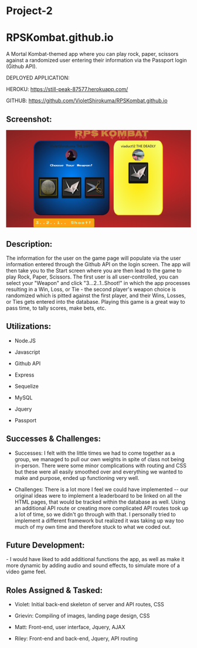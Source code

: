 # Project-2

# RPSKombat.github.io
A Mortal Kombat-themed app where you can play rock, paper, scissors against a randomized user entering their information via the Passport login (Github API).  

DEPLOYED APPLICATION: 

HEROKU: https://still-peak-87577.herokuapp.com/

GITHUB: https://github.com/VioletShirokuma/RPSKombat.github.io



<h2>Screenshot:</h2>

![GitHub Logo](/Screenshot1.png)



<h2>Description:</h2>

The information for the user on the game page will populate via the user information entered through the Github API on the login screen. The app will then take you to the Start screen where you are then lead to the game to play Rock, Paper, Scissors. The first user is all user-controlled, you can select your "Weapon" and click "3...2..1..Shoot!" in which the app processes resulting in a Win, Loss, or Tie - the second player's weapon choice is randomized which is pitted against the first player, and their Wins, Losses, or Ties gets entered into the database. Playing this game is a great way to pass time, to tally scores, make bets, etc.


<h2>Utilizations:</h2>

* Node.JS

* Javascript

* Github API

* Express

* Sequelize

* MySQL

* Jquery

* Passport


<h2>Successes & Challenges:</h2>

- Successes: 
I felt with the little times we had to come together as a group, we managed to pull our own weights in spite of class not being in-person. There were some minor complications with routing and CSS but these were all easily smoothed over and everything we wanted to make and purpose, ended up functioning very well.

- Challenges: 
There is a lot more I feel we could have implemented -- our original ideas were to implement a leaderboard to be linked on all the HTML pages, that would be tracked within the database as well. Using an additional API route or creating more complicated API routes took up a lot of time, so we didn't go through with that. I personally tried to implement a different framework but realized it was taking up way too much of my own time and therefore stuck to what we coded out.


<h2>Future Development:</h2>
- I would have liked to add additional functions the app, as well as make it more dynamic by adding audio and sound effects, to simulate more of a video game feel.



<h2>Roles Assigned & Tasked:</h2>

* Violet: Initial back-end skeleton of server and API routes, CSS

* Grievin: Compiling of images, landing page design, CSS

* Matt: Front-end, user interface, Jquery, AJAX

* Riley: Front-end and back-end, Jquery, API routing
